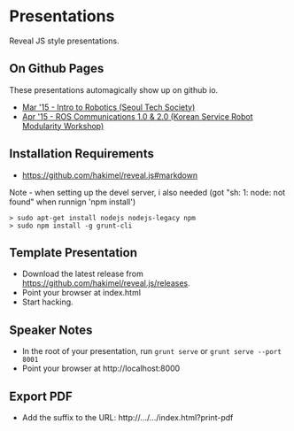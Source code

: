 Presentations
=============

Reveal JS style presentations.

On Github Pages
---------------

These presentations automagically show up on github io.

* [Mar '15 - Intro to Robotics (Seoul Tech Society)](http://stonier.github.io/presentations/seoul_tech_robotics/index.html)
* [Apr '15 - ROS Communications 1.0 & 2.0 (Korean Service Robot Modularity Workshop)](http://stonier.github.io/presentations/ros_communications/index.html#/)

Installation Requirements
-------------------------

* https://github.com/hakimel/reveal.js#markdown

Note - when setting up the devel server, i also needed (got "sh: 1: node: not found" when runnign 'npm install')

```
> sudo apt-get install nodejs nodejs-legacy npm
> sudo npm install -g grunt-cli
```

Template Presentation
---------------------

* Download the latest release from https://github.com/hakimel/reveal.js/releases.
* Point your browser at index.html
* Start hacking.

Speaker Notes
-------------

* In the root of your presentation, run `grunt serve` or `grunt serve --port 8001`
* Point your browser at http://localhost:8000

Export PDF
----------

* Add the suffix to the URL: http://.../.../index.html?print-pdf

